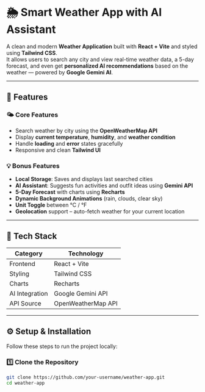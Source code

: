 # 🌦️ Smart Weather App with AI Assistant

A clean and modern **Weather Application** built with **React + Vite** and styled using **Tailwind CSS**.  
It allows users to search any city and view real-time weather data, a 5-day forecast, and even get **personalized AI recommendations** based on the weather — powered by **Google Gemini AI**.

---

## 🚀 Features

### 🌤 Core Features
- Search weather by city using the **OpenWeatherMap API**
- Display **current temperature**, **humidity**, and **weather condition**
- Handle **loading** and **error** states gracefully
- Responsive and clean **Tailwind UI**

### 💡 Bonus Features
- **Local Storage**: Saves and displays last searched cities
- **AI Assistant**: Suggests fun activities and outfit ideas using **Gemini API**
- **5-Day Forecast** with charts using **Recharts**
- **Dynamic Background Animations** (rain, clouds, clear sky)
- **Unit Toggle** between °C / °F
- **Geolocation** support – auto-fetch weather for your current location

---

## 🧩 Tech Stack

| Category        | Technology              |
|-----------------|-------------------------|
| Frontend        | React + Vite            |
| Styling         | Tailwind CSS            |
| Charts          | Recharts                |
| AI Integration  | Google Gemini API        |
| API Source      | OpenWeatherMap API      |


---

## ⚙️ Setup & Installation

Follow these steps to run the project locally:

### 1️⃣ Clone the Repository
```bash
git clone https://github.com/your-username/weather-app.git
cd weather-app

